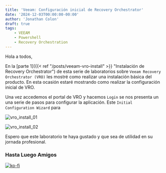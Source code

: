 ```yaml
---
title: 'Veeam: Configuración inicial de Recovery Orchestrator'
date: '2024-12-03T00:00:00-00:00'
author: 'Jonathan Colon'
draft: true
tags:
    - VEEAM
    - Powershell
    - Recovery Orchestration
---
```


Hola a todos,

En la [parte 1]({{< ref "/posts/veeam-vro-install" >}} "Instalación de Recovery Orchestrator") de esta serie de laboratorios sobre `Veeam Recovery Orchestrator (VRO)` les mostré como realizar una instalación básica del producto. En esta ocasión estaré mostrando como realizar la configuración inicial de VRO.

Una vez accedemos el portal de VRO y hacemos `Login` se nos presenta un una serie de pasos para configurar la aplicación. Este `Initial Configuration Wizard` para 

![vro_install_01](/img/2024/vro_initial_config/vbo_initial_config_01.webp)

![vro_install_02](/img/2024/vro_initial_config/vbo_initial_config_02.webp)



Espero que este laboratorio te haya gustado y que sea de utilidad en su jornada profesional.

### Hasta Luego Amigos

[![ko-fi](https://ko-fi.com/img/githubbutton_sm.svg)](https://ko-fi.com/F1F8DEV80)

